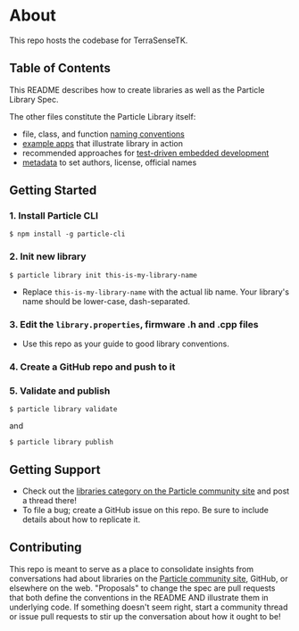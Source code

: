 About
===

This repo hosts the codebase for TerraSenseTK.


## Table of Contents

This README describes how to create libraries as well as the Particle Library Spec.

The other files constitute the Particle Library itself:

  - file, class, and function [naming conventions](doc/firmware-code-conventions.md)
  - [example apps](examples) that illustrate library in action
  - recommended approaches for [test-driven embedded development](test/RUNNING_TESTS.md)
  - [metadata](library.properties) to set authors, license, official names

## Getting Started

### 1. Install Particle CLI

```
$ npm install -g particle-cli
```

### 2. Init new library

```
$ particle library init this-is-my-library-name
```

- Replace `this-is-my-library-name` with the actual lib name. Your library's name should be lower-case, dash-separated.

### 3. Edit the `library.properties`, firmware .h and .cpp files

- Use this repo as your guide to good library conventions.

### 4. Create a GitHub repo and push to it

### 5. Validate and publish

```
$ particle library validate
```

and

```
$ particle library publish
```

## Getting Support

- Check out the [libraries category on the Particle community site](https://community.particle.io/category/libraries) and post a thread there!
- To file a bug; create a GitHub issue on this repo. Be sure to include details about how to replicate it.

## Contributing

This repo is meant to serve as a place to consolidate insights from conversations had about libraries on the [Particle community site](https://community.particle.io), GitHub, or elsewhere on the web. "Proposals" to change the spec are pull requests that both define the conventions in the README AND illustrate them in underlying code. If something doesn't seem right, start a community thread or issue pull requests to stir up the conversation about how it ought to be!
